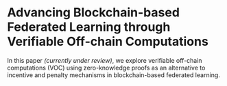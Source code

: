 # Advancing Blockchain-based Federated Learning through Verifiable Off-chain Computations

In this paper _(currently under review)_, we explore verifiable off-chain computations (VOC) using zero-knowledge proofs as an alternative to incentive and penalty mechanisms in blockchain-based federated learning. 
